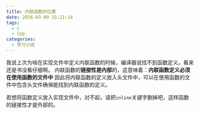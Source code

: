 ```yaml
---
title: 内联函数的位置
date: 2016-03-09 15:21:14
tags:
  - C
  - Cpp
categories:
  - 学习小结
---
```


我说上次为啥在实现文件中定义内联函数的时候，编译器说找不到函数定义。看来还是书没看仔细啊。
内联函数的**链接性是内部**的，这意味着：**内联函数定义必须在使用函数的文件中**
因此将内联函数的定义放入头文件中，可以在使用函数的文件中包含头文件确保能找到内联函数的定义。

若想将函数定义放入实现文件中，对不起，请把`inline`关键字删掉吧，这样函数的链接性才是外部的。
